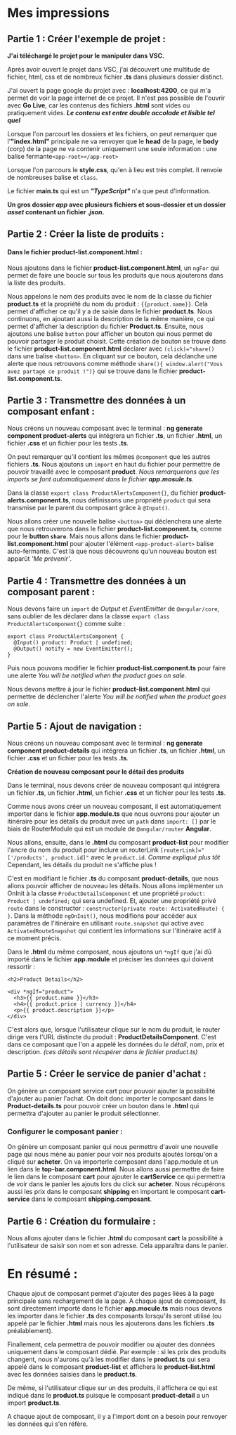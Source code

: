 # Mes impressions

## Partie 1 : Créer l'exemple de projet :

**J'ai téléchargé le projet pour le manipuler dans VSC.**

Après avoir ouvert le projet dans VSC, j'ai découvert une multitude de fichier, html, css et de nombreux fichier **.ts** dans plusieurs dossier distinct.

J'ai ouvert la page google du projet avec : **localhost:4200**, ce qui m'a permet de voir la page internet de ce projet. Il n'est pas possible de l'ouvrir avec **Go Live**, car les contenus des fichiers **.html** sont vides ou pratiquement vides. **_Le contenu est entre double accolade et lisible tel quel_**

Lorsque l'on parcourt les dossiers et les fichiers, on peut remarquer que l'**"index.html"** principale ne va renvoyer que le **head** de la page, le **body** (corp) de la page ne va contenir uniquement une seule information : une balise fermante`<app-root></app-root>`

Lorsque l'on parcours le **style.css**, qu'en à lieu est très complet. Il renvoie de nombreuses balise et `class`.

Le fichier **main.ts** qui est un **_"TypeScript"_** n'a que peut d'information.

**Un gros dossier _app_ avec plusieurs fichiers et sous-dossier et un dossier _asset_ contenant un fichier _.json_.**

## Partie 2 : Créer la liste de produits :

#### Dans le fichier product-list.component.html :

Nous ajoutons dans le fichier **product-list.component.html**, un `ngFor` qui permet de faire une boucle sur tous les produits que nous ajouterons dans la liste des produits.

Nous appelons le nom des produits avec le nom de la classe du fichier **product.ts** et la propriété du nom du produit : `{{product.name}}`. Cela permet d'afficher ce qu'il y a de saisie dans le fichier **product.ts**. Nous continuons, en ajoutant aussi la description de la même manière, ce qui permet d'afficher la description du fichier **Product.ts**.
Ensuite, nous ajoutons une balise `button` pour afficher un bouton qui nous permet de pouvoir partager le produit choisit. Cette création de bouton se trouve dans le fichier **product-list.component.html** déclarer avec `(click)="share()` dans une balise `<button>`. En cliquant sur ce bouton, cela déclanche une alerte que nous retrouvons comme méthode `share(){ window.alert("Vous avez partagé ce produit !")}` qui se trouve dans le fichier **product-list.component.ts**.

## Partie 3 : Transmettre des données à un composant enfant :

Nous créons un nouveau composant avec le terminal : **ng generate component product-alerts** qui intégrera un fichier **.ts**, un fichier **.html**, un fichier **.css** et un fichier pour les tests **.ts**.

On peut remarquer qu'il contient les mêmes `@component` que les autres fichiers **.ts**. Nous ajoutons un `import` en haut du fichier pour permettre de pouvoir travaillé avec le composant **product**. _Nous remarquerons que les imports se font automatiquement dans le fichier **app.mosule.ts**._

Dans la classe `export class ProductAlertsComponent{}`, du fichier **product-alerts.component.ts**, nous définissons une propriété `product` qui sera transmise par le parent du composant grâce à `@Input()`.

Nous allons créer une nouvelle balise `<button>` qui déclenchera une alerte que nous retrouverons dans le fichier **product-list.component.ts**, comme pour le **button `share`**. Mais nous allons dans le fichier **product-list.component.html** pour ajouter l'élément `<app-product-alert>` balise auto-fermante. C'est là que nous découvrons qu'un nouveau bouton est apparût _'Me prévenir'_.

## Partie 4 : Transmettre des données à un composant parent :

Nous devons faire un `import` de _Output_ et _EventEmitter_ de `@angular/core`, sans oublier de les déclarer dans la classe `export class ProductAlertsComponent{}` comme suite :

```
export class ProductAlertsComponent {
  @Input() product: Product | undefined;
  @Output() notify = new EventEmitter();
}
```

Puis nous pouvons modifier le fichier **product-list.component.ts** pour faire une alerte _You will be notified when the product goes on sale_.

Nous devons mettre à jour le fichier **product-list.component.html** qui permettre de déclencher l'alerte _You will be notified when the product goes on sale_.

## Partie 5 : Ajout de navigation :

Nous créons un nouveau composant avec le terminal : **ng generate component product-details** qui intégrera un fichier **.ts**, un fichier **.html**, un fichier **.css** et un fichier pour les tests **.ts**.

**Création de nouveau composant pour le détail des produits**

Dans le terminal, nous devons créer de nouveau composant qui intégrera un fichier **.ts**, un fichier **.html**, un fichier **.css** et un fichier pour les tests **.ts**.

Comme nous avons créer un nouveau composant, il est automatiquement importer dans le fichier **app.module.ts** que nous ouvrons pour ajouter un itinéraire pour les détails du produit avec un `path` dans `import: []` par le biais de RouterModule qui est un module de `@angular/router` **Angular**.

Nous allons, ensuite, dans le **.html** du composant **product-list** pour modifier l'ancre du nom du produit pour inclure un routerLink `[routerLink]="['/products', product.id]"` avec le `product.id`. _Comme expliqué plus tôt_ Cependant, les détails du produit ne s'affiche plus !

C'est en modifiant le fichier **.ts** du composant **product-details**, que nous allons pouvoir afficher de nouveau les détails. Nous allons implémenter un OnInit à la classe `ProductDetailsComponent` et une propriété `product: Product | undefined;` qui sera undefined. Et, ajouter une propriété privé `route` dans le constructor : `constructor(private route: ActivatedRoute) { }`.
Dans la méthode `ngOnInit()`, nous modifions pour accéder aux paramètres de l'itinéraire en utilisant `route.snapshot` qui active avec `ActivatedRouteSnapshot` qui contient les informations sur l'itinéraire actif à ce moment précis.

Dans le **.html** du même composant, nous ajoutons un `*ngIf` que j'ai dû importé dans le fichier **app.module** et préciser les données qui doivent ressortir :

```
<h2>Product Details</h2>

<div *ngIf="product">
  <h3>{{ product.name }}</h3>
  <h4>{{ product.price | currency }}</h4>
  <p>{{ product.description }}</p>
</div>
```

C'est alors que, lorsque l'utilisateur clique sur le nom du produit, le router dirige vers l'URL distincte du produit : **ProductDetailsComponent**. C'est dans ce composant que l'on a appelé les données du _le détail_, nom, prix et description. _(ces détails sont récupérer dans le fichier product.ts)_

## Partie 5 : Créer le service de panier d'achat :

On génère un composant service cart pour pouvoir ajouter la possibilité d'ajouter au panier l'achat. On doit donc importer le composant dans le **Product-details.ts** pour pouvoir créer un bouton dans le **.html** qui permettra d'ajouter au panier le produit sélectionner.

### Configurer le composant panier :

On génère un composant panier qui nous permettre d'avoir une nouvelle page qui nous mène au panier pour voir nos produits ajoutés lorsqu'on a cliqué sur **acheter**. On va importerle composant dans l'app.module et un lien dans le **top-bar.component.html**. Nous allons aussi permettre de faire le lien dans le composant **cart** pour ajouter le **cartService** ce qui permettra de voir dans le panier les ajouts lors du click sur **acheter**. Nous récupérons aussi les prix dans le composant **shipping** en important le composant **cart-service** dans le composant **shipping.composant**.

## Partie 6 : Création du formulaire :

Nous allons ajouter dans le fichier **.html** du composant **cart** la possibilité à l'utilisateur de saisir son nom et son adresse. Cela apparaîtra dans le panier.

# En résumé :

Chaque ajout de composant permet d'ajouter des pages liées à la page principale sans rechargement de la page. A chaque ajout de composant, ils sont directement importé dans le fichier **app.mocule.ts** mais nous devons les importer dans le fichier **.ts** des composants lorsqu'ils seront utilisé (ou appelé par le fichier **.html** mais nous les ajouterons dans les fichiers **.ts** préalablement).

Finallement, cela permettra de pouvoir modifier ou ajouter des données uniquement dans le composant dédié. Par exemple : si les prix des produits changent, nous n'aurons qu'à les modifier dans le **product.ts** qui sera appelé dans le composant **product-list** et affichera le **product-list.html** avec les données saisies dans le **product.ts**.

De même, si l'utilisateur clique sur un des produits, il affichera ce qui est indiqué dans le **product.ts** puisque le composant **product-detail** a un import **product.ts**.

A chaque ajout de composant, il y a l'import dont on a besoin pour renvoyer les données qui s'en réfère.
